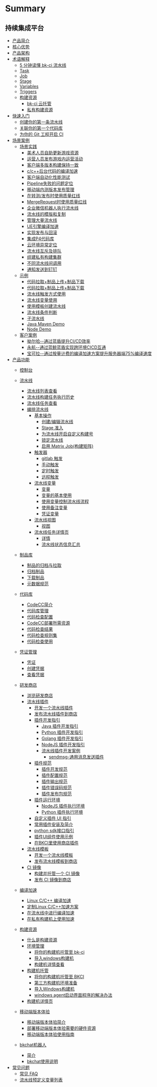 # Summary

## 持续集成平台

* [产品简介](产品白皮书/intro/README.md)
* [核心优势](产品白皮书/intro/others/Advantages.md)
* [产品架构](产品白皮书/intro/others/Architecture.md)
* [术语解释]()
    * [5 分钟读懂 bk-ci 流水线](产品白皮书/intro/terminology/Learn-pipeline-in-5min.md)
    * [Task](产品白皮书/intro/terminology/Task.md)
    * [Job](产品白皮书/intro/terminology/Job.md)
    * [Stage](产品白皮书/intro/terminology/Stage.md)
    * [Variables](产品白皮书/intro/terminology/Variables.md)
    * [Triggers](产品白皮书/intro/terminology/Triggers.md)
    * [构建资源]()
        * [bk-ci 云托管](产品白皮书/intro/terminology/Resources_hosted.md)
        * [私有构建资源](产品白皮书/intro/terminology/Resources_self.md)
* [快速入门]()
    * [创建你的第一条流水线](产品白皮书/Quickstarts/Create-your-first-pipeline.md)
    * [关联你的第一个代码库](产品白皮书/Quickstarts/Link-your-first-repo.md)
    * [为你的 Git 工程开启 CI](产品白皮书/Quickstarts/Enable-ci.md)
* [场景案例]()
    * [场景实践]()
        * [美术人员自助更新游戏资源](产品白皮书/Quickstarts/Case/Scene/Arts-upload-resources.md)
        * [运营人员发布游戏内运营活动](产品白皮书/Quickstarts/Case/Scene/operators-upload-resources.md)
        * [客户端多版本构建保持一致](产品白皮书/Quickstarts/Case/Scene/client-multi-Consistent.md)
        * [c/c++后台代码的编译加速](产品白皮书/Quickstarts/Case/Scene/code-compilation-acceleration.md)
        * [客户端自动化性能测试](产品白皮书/Quickstarts/Case/Scene/Client-performance-testing.md)
        * [Pipeline失败的问题定位](产品白皮书/Quickstarts/Case/Scene/pipeline-failure-location.md)
        * [移动端内测版本发布管理](产品白皮书/Quickstarts/Case/Scene/version-release-management.md)
        * [在转测/发布时使用质量红线](产品白皮书/Quickstarts/Case/Scene/release-quality-redline.md)
        * [MergeRequest时使用质量红线](产品白皮书/Quickstarts/Case/Scene/mr-quality-redline.md)
        * [企业微信机器人执行流水线](产品白皮书/Quickstarts/Case/Scene/wechat-robot-exe.md)
        * [流水线的模版和复制](产品白皮书/Quickstarts/Case/Scene/Template-copy-pipeline.md)
        * [管理大量流水线](产品白皮书/Quickstarts/Case/Scene/Manage-large-pipelines.md)
        * [UE引擎编译加速](产品白皮书/Quickstarts/Case/Scene/UE4-compilation-acceleration.md)
        * [实现发布与回滚](产品白皮书/Quickstarts/Case/Scene/Implement-publishing-rollback.md)
        * [集成P4代码库](产品白皮书/Quickstarts/Case/Scene/p4-code-base.md)
        * [云环境异常定位](产品白皮书/Quickstarts/Case/Scene/Cloud-anomaly-location.md)
        * [流水线互斥及排队](产品白皮书/Quickstarts/Case/Scene/Pipeline-exclusion-queue.md)
        * [组建私有构建集群](产品白皮书/Quickstarts/Case/Scene/Build-private-clusters.md)
        * [不同流水线间调用](产品白皮书/Quickstarts/Case/Scene/call-pipeline-diff.md)
        * [通知发送到钉钉](产品白皮书/Quickstarts/Case/Scene/notification-sent-nail.md)
    * [示例]()
        * [代码拉取+制品上传+制品下载](产品白皮书/Quickstarts/Case/Examples/pull-upload-download.md)
        * [代码拉取+制品上传+制品下载](产品白皮书/Quickstarts/Case/Examples/pull-upload-download.md)
        * [流水线触发方式使用](产品白皮书/Quickstarts/Case/Examples/different-triggers.md)
        * [流水线变量使用](产品白皮书/Quickstarts/Case/Examples/vars-usage.md)
        * [使用模板创建流水线](产品白皮书/Quickstarts/Case/Examples/create-pipeline-by-template.md)
        * [流水线条件判断](产品白皮书/Quickstarts/Case/Examples/condition-stage.md)
        * [子流水线](产品白皮书/Quickstarts/Case/Examples/children-pipeline.md)
        * [Java Maven Demo](产品白皮书/Quickstarts/Case/Examples/Java-Maven.md)
        * [Node Demo](产品白皮书/Quickstarts/Case/Examples/Node.md)
    * [客户案例]()
        * [呦尔哈--通过蓝盾提升CI/CD效率](产品白皮书/Quickstarts/Case/Case-study/yorha.md)
        * [永航--通过蓝鲸蓝盾实现跨环境CICD互通](产品白皮书/Quickstarts/Case/Case-study/yonghang.md)
        * [宝可拉--通过按量计费的编译加速方案提升服务器端75%编译速度](产品白皮书/Quickstarts/Case/Case-study/bokura.md)
* [产品功能]()
    * [控制台](产品白皮书/Services/Console/Console.md)
    * [流水线]()
        * [流水线列表查看](产品白皮书/Services/Pipeline/pipeline-list.md)
        * [流水线构建任务执行历史](产品白皮书/Services/Pipeline/pipeline-history.md)            
        * [流水线任务查看](产品白皮书/Services/Pipeline/pipeline-detail.md)
        * [编排流水线]()
            * [基本操作]()
                * [创建/编辑流水线](产品白皮书/Services/Pipeline/pipeline-edit-guide/pipeline-edit.md)
                * [Stage 准入](产品白皮书/Services/Pipeline/pipeline-edit-guide/gui.md)
                * [为流水线开启自定义构建号](产品白皮书/Services/Pipeline/pipeline-edit-guide/alias-buildno.md)
                * [锁定流水线](产品白皮书/Services/Pipeline/pipeline-edit-guide/disable-pipeline.md)
                * [启用 Matrix Job(构建矩阵)](产品白皮书/Services/Pipeline/pipeline-edit-guide/pipeline-matrix-job.md)
            * [触发器]()
                * [gitlab 触发](产品白皮书/Services/Pipeline/pipeline-triggers/pipeline-trigger-gitlab.md)
                * [手动触发](产品白皮书/Services/Pipeline/pipeline-triggers/pipeline-trigger-manual.md)
                * [定时触发](产品白皮书/Services/Pipeline/pipeline-triggers/pipeline-trigger-timer.md)
                * [远程触发](产品白皮书/Services/Pipeline/pipeline-triggers/pipeline-trigger-remote.md)
            * [流水线变量]()
                * [变量](产品白皮书/Services/Pipeline/pipeline-variables/variables.md)
                * [变量的基本使用](产品白皮书/Services/Pipeline/pipeline-variables/pipeline-variables-shell-batch.md)
                * [使用变量控制流水线流程](产品白皮书/Services/Pipeline/pipeline-variables/pipeline-variables-flow-control.md)
                * [使用备注变量](产品白皮书/Services/Pipeline/pipeline-variables/pipeline-variables-remark.md)
                * [凭证变量](产品白皮书/Services/Pipeline/pipeline-variables/pipeline-variables-ticket.md)
            * [流水线视图]()
                * [视图](产品白皮书/Services/Pipeline/pipeline-view/use.md)
            * [流水线任务详情页]()
                * [详情](产品白皮书/Services/Pipeline/pipeline-build-detail/task-detail.md)
                * [流水线状态信息汇总](产品白皮书/Services/Pipeline/pipeline-build-detail/status.md)
    * [制品库]()
        * [制品的归档与拉取](产品白皮书/Services/Artifactory/Artifactory.md)
        * [归档制品](产品白皮书/Services/Artifactory/archive.md)
        * [下载制品](产品白皮书/Services/Artifactory/download.md)
        * [元数据规范](产品白皮书/Services/Artifactory/meta.md)
    * [代码库]()
        * [CodeCC简介](产品白皮书/Services/Codecc/codecc-intro.md)
        * [代码库管理](产品白皮书/Services/Codecc/repos-link.md)
        * [代码检查配置](产品白皮书/Services/Codecc/codecc-config.md)
        * [CodeCC部署所需资源](产品白皮书/Services/Codecc/codecc-cost.md)
        * [代码检查结果](产品白皮书/Services/Codecc/codecc-result.md)
        * [代码检查规则集](产品白皮书/Services/Codecc/codecc-ruleset.md)
        * [代码检查使用](产品白皮书/Services/Codecc/codecc-usage.md)
    * [凭证管理]()
        * [凭证](产品白皮书/Services/Ticket/ticket.md)
        * [创建凭据](产品白皮书/Services/Ticket/ticket-add.md)
        * [查看凭据](产品白皮书/Services/Ticket/ticket-list.md)
    * [研发商店]()
        * [浏览研发商店](产品白皮书/Services/Store/home.md)
        * [流水线插件]()
            * [开发一个流水线插件](产品白皮书/Services/Store/start-new-task.md)
            * [发布流水线插件到商店](产品白皮书/Services/Store/upload-new-task.md)  
            * [插件开发指引]()
                * [Java 插件开发指引](产品白皮书/Services/Store/plugins/plugin-dev-guide/java.md)
                * [Python 插件开发指引](产品白皮书/Services/Store/plugins/plugin-dev-guide/python.md)
                * [Golang 插件开发指引](产品白皮书/Services/Store/plugins/plugin-dev-guide/golang.md)
                * [NodeJS 插件开发指引](产品白皮书/Services/Store/plugins/plugin-dev-guide/nodejs.md)
                * [流水线插件开发案例]()
                    * [sendmsg-通用消息发送插件](产品白皮书/Services/Store/plugins/plugin-dev-guide/case-stduy/sendmsg.md)
            * [插件规范]()
                * [插件开发规范](产品白皮书/Services/Store/plugins/plugin-dev-standard/plugin-specification.md)
                * [插件配置规范](产品白皮书/Services/Store/plugins/plugin-dev-standard/plugin-config.md)
                * [插件输出规范](产品白皮书/Services/Store/plugins/plugin-dev-standard/plugin-output.md)
                * [插件错误码规范](产品白皮书/Services/Store/plugins/plugin-dev-standard/plugin-error-code.md)
                * [插件发布包规范](产品白皮书/Services/Store/plugins/plugin-dev-standard/release.md)
            * [插件运行环境]()
                * [NodeJS 插件执行环境](产品白皮书/Services/Store/plugins/plugin-dev-env/prepare-node.md)
                * [Python 插件执行环境](产品白皮书/Services/Store/plugins/plugin-dev-env/prepare-python.md)
            * [自定义插件 UI 指引](产品白皮书/Services/Store/plugins/plugin-custom-ui.md)
            * [常用插件安装及简介](产品白皮书/Services/Store/plugins/plugin_install_demo.md)
            * [python sdk接口指引](产品白皮书/Services/Store/plugins/python-atom-sdk-examples.md)
            * [插件UI组件使用示例](产品白皮书/Services/Store/plugins/UI-components-examples.md)
            * [在BKCI里使用商店插件](产品白皮书/Services/Store/plugins/upload-plugin.md)
        * [流水线模板]()
            * [开发一个流水线模板](产品白皮书/Services/Store/ci-templates/start-new-template.md)
            * [发布流水线模板到商店](产品白皮书/Services/Store/ci-templates/release-new-template.md)
        * [CI 镜像]()
            * [构建并托管一个 CI 镜像](产品白皮书/Services/Store/ci-images/docker-build.md)
            * [发布 CI 镜像到商店](产品白皮书/Services/Store/ci-images/release-new-image.md)

    * [编译加速]()
        * [Linux C/C++ 编译加速](产品白皮书/Services/Turbo/linux_c_c%2B%2B/use_in_linux.md)
        * [定制Linux C/C++加速方案](产品白皮书/Services/Turbo/linux_c_c%2B%2B/new_plan.md)
        * [在流水线中进行编译加速](产品白皮书/Services/Turbo/linux_c_c%2B%2B/use_in_pipeline.md)
        * [在私有构建机上使用加速](产品白皮书/Services/Turbo/linux_c_c%2B%2B/use_in_local.md)
    * [构建资源]()
        * [什么是构建资源](产品白皮书/Services/Pools/build-source.md)
        * [环境管理]()
            * [将你的构建机托管至 bk-ci](产品白皮书/Services/Pools/env-manage/bkci-hosted.md)
            * [导入windows构建机](产品白皮书/Services/Pools/env-manage/bkci-hosted-windows-agent.md)
            * [构建机详情查看](产品白皮书/Services/Pools/env-manage/host-detail.md)
        * [构建机托管]()
            * [将你的构建机托管至 BKCI](产品白皮书/Services/Pools/self-hosted-agents/deposit.md)
            * [第三方构建机环境准备](产品白皮书/Services/Pools/self-hosted-agents/prepara-agent.md)
            * [导入Windows构建机](产品白皮书/Services/Pools/self-hosted-agents/windows/win-import.md)
            * [windows agent启动界面程序的解决办法](产品白皮书/Services/Pools/self-hosted-agents/windows/run-ui.md)
        * [构建机详情页](产品白皮书/Services/Pools/agent-detail.md)
    * [移动端版本体验]()
        * [移动端版本体验简介](产品白皮书/Services/Client-experience/intro.md)
        * [部署移动端版本体验需要的硬件资源](产品白皮书/Services/Client-experience/client-experience-cost.md)
        * [移动端版本体验使用指南](产品白皮书/Services/Client-experience/client-experience-usage.md)
    * [bkchat机器人]()
        * [简介](产品白皮书/Services/Bkchat/intro.md)
        * [bkchat使用说明](产品白皮书/Services/Bkchat/bkchatbot-usage.md)        
* [常见问题]()
    * [常见 FAQ](产品白皮书/FAQS/FAQ.md)
    * [流水线预定义变量列表](产品白皮书/FAQS/Variables.md)
